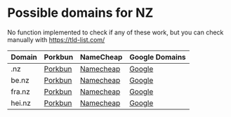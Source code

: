 # Possible domains for NZ

No function implemented to check if any of these work, but you can check manually with https://tld-list.com/

| Domain | Porkbun | NameCheap | Google Domains |
|---|---|---|---|
| .nz | [Porkbun](https://porkbun.com/checkout/search?prb=e814663da1&tlds=&idnLanguage=&search=search&q=.nz) | [Namecheap](https://www.namecheap.com/domains/registration/results/?domain=.nz) | [Google](https://domains.google.com/registrar/search?searchTerm=.nz) |
| be.nz | [Porkbun](https://porkbun.com/checkout/search?prb=e814663da1&tlds=&idnLanguage=&search=search&q=be.nz) | [Namecheap](https://www.namecheap.com/domains/registration/results/?domain=be.nz) | [Google](https://domains.google.com/registrar/search?searchTerm=be.nz) |
| fra.nz | [Porkbun](https://porkbun.com/checkout/search?prb=e814663da1&tlds=&idnLanguage=&search=search&q=fra.nz) | [Namecheap](https://www.namecheap.com/domains/registration/results/?domain=fra.nz) | [Google](https://domains.google.com/registrar/search?searchTerm=fra.nz) |
| hei.nz | [Porkbun](https://porkbun.com/checkout/search?prb=e814663da1&tlds=&idnLanguage=&search=search&q=hei.nz) | [Namecheap](https://www.namecheap.com/domains/registration/results/?domain=hei.nz) | [Google](https://domains.google.com/registrar/search?searchTerm=hei.nz) |

